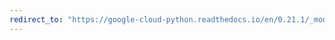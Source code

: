 ```yaml
---
redirect_to: "https://google-cloud-python.readthedocs.io/en/0.21.1/_modules/google/cloud/datastore/key.html"
---
```

